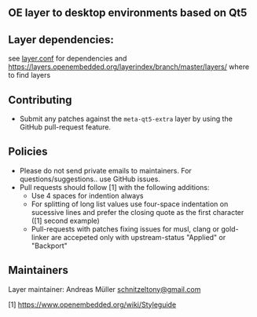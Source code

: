 OE layer to desktop environments based on Qt5
---------------------------------------------


Layer dependencies:
----------------------
see [layer.conf](conf/layer.conf) for dependencies and https://layers.openembedded.org/layerindex/branch/master/layers/ where to find layers


Contributing
------------
* Submit any patches against the `meta-qt5-extra` layer by using the GitHub pull-request feature.


Policies
--------
* Please do not send private emails to maintainers. For questions/suggestions.. use GitHub issues.
* Pull requests should follow [1] with the following additions:
  * Use 4 spaces for indention always
  * For splitting of long list values use four-space indentation on sucessive lines and prefer the closing quote as the first character ([1] second example)
  * Pull-requests with patches fixing issues for musl, clang or gold-linker are accepeted only with upstream-status "Applied" or "Backport"


Maintainers
-----------

Layer maintainer: Andreas Müller <schnitzeltony@gmail.com>



[1] https://www.openembedded.org/wiki/Styleguide
